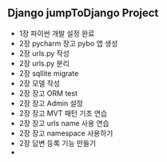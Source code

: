 ## Django jumpToDjango Project
- 1장 파이썬 개발 설정 완료
- 2장 pycharm 장고 pybo 앱 생성
- 2장 urls.py 작성
- 2장 urls.py 분리
- 2장 sqllite migrate
- 2장 모델 작성
- 2장 장고 ORM test
- 2장 장고 Admin 설정
- 2장 장고 MVT 패턴 기초 연습
- 2장 장고 urls name 사용 연습
- 2장 장고 namespace 사용하기
- 2장 답변 등록 기능 만들기
- 